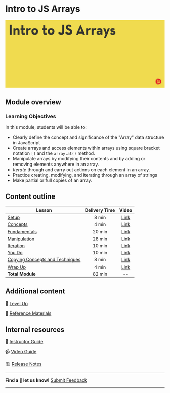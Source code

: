 # Intro to JS Arrays

![Hero image](./assets/hero.png)

## Module overview


### Learning Objectives

In this module, students will be able to:

  - Clearly define the concept and significance of the "Array" data structure in JavaScript
  - Create arrays and access elements within arrays using square bracket notation `[]` and the `array.at()` method.
  - Manipulate arrays by modifying their contents and by adding or removing elements anywhere in an array.
  - *Iterate* through and carry out actions on each element in an array.
  - Practice creating, modifying, and iterating through an array of strings
  - Make partial or full copies of an array.


## Content outline

| Lesson | Delivery Time | Video |
| ------ |:-------------:|:-----:|
| [Setup](./setup/README.md)                                                     | 8 min  | [Link]() |
| [Concepts](./concepts/README.md)                                               | 4 min  | [Link]() |
| [Fundamentals](./fundamentals/README.md)                                       | 20 min | [Link]() |
| [Manipulation](./manipulation/README.md)                                       | 28 min | [Link]() |
| [Iteration](./iteration/README.md)                                             | 10 min | [Link]() |
| [You Do](./you-do/README.md)                                                   | 10 min | [Link]() |
| [Copying Concepts and Techniques](./copying-concepts-and-techniques/README.md) | 8 min  | [Link]() |
| [Wrap Up](./wrap-up/README.md)                                                 | 4 min  | [Link]() |
|  **Total Module** | 82 min | -- | 

## Additional content 

:rocket: [Level Up](./level-up/README.md)

:open_book: [Reference Materials](./references/README.md)

## Internal resources

:pencil: [Instructor Guide](./internal-resources/instructor-guide.md)

:video_camera: [Video Guide](./internal-resources/video-guide/README.md)

:building_construction: [Release Notes](./internal-resources/release-notes.md)

<hr>

**Find a :space_invader: let us know!**
[Submit Feedback](https://generalassembly.atlassian.net/servicedesk/customer/portal/16)

<hr>
